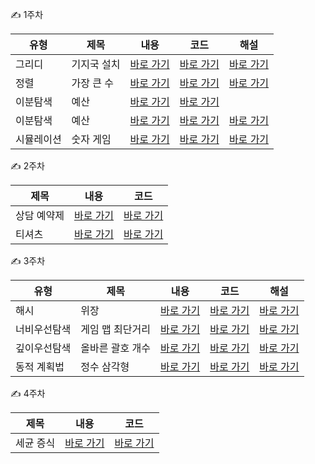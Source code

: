 ✍️ 1주차

|유형|제목|내용|코드|해설|
|---|---|---|---|---|
|그리디|기지국 설치|[바로 가기](src/edu/programmers/practice/p100301/description.md)|[바로 가기](src/edu/programmers/practice/p100301/Main.java)|[바로 가기](src/edu/programmers/practice/p100301/Answer.java)|
|정렬|가장 큰 수|[바로 가기](src/edu/programmers/practice/p100302/description.md)|[바로 가기](src/edu/programmers/practice/p100302/Main.java)|[바로 가기](src/edu/programmers/practice/p100302/Answer.java)|
|이분탐색|예산|[바로 가기](src/edu/programmers/practice/p100303/description.md)|[바로 가기](src/edu/programmers/practice/p100303/Main.java)| |
|이분탐색|예산|[바로 가기](src/edu/programmers/practice/p100591/description.md)|[바로 가기](src/edu/programmers/practice/p100591/Main.java)|[바로 가기](src/edu/programmers/practice/p100591/Answer.java)|
|시뮬레이션|숫자 게임|[바로 가기](src/edu/programmers/practice/p100304/description.md)|[바로 가기](src/edu/programmers/practice/p100304/Main.java)|[바로 가기](src/edu/programmers/practice/p100304/Answer.java)|

✍️ 2주차

|제목|내용|코드|
|---|---|---|
|상담 예약제|[바로 가기](src/edu/programmers/practice/p100229/description.md)|[바로 가기](src/edu/programmers/practice/p100229/Main.java)|
|티셔츠|[바로 가기](src/edu/programmers/practice/p100230/description.md)|[바로 가기](src/edu/programmers/practice/p100230/Main.java)|

✍️ 3주차

|유형|제목|내용|코드|해설|
|---|---|---|---|---|
|해시|위장|[바로 가기](src/edu/programmers/practice/p100305/description.md)|[바로 가기](src/edu/programmers/practice/p100305/Main.java)|[바로 가기](src/edu/programmers/practice/p100305/Answer.java)|
|너비우선탐색|게임 맵 최단거리|[바로 가기](src/edu/programmers/practice/p100306/description.md)|[바로 가기](src/edu/programmers/practice/p100306/Main.java)|[바로 가기](src/edu/programmers/practice/p100306/Answer.java)|
|깊이우선탐색|올바른 괄호 개수|[바로 가기](src/edu/programmers/practice/p100307/description.md)|[바로 가기](src/edu/programmers/practice/p100307/Main.java)|[바로 가기](src/edu/programmers/practice/p100307/Answer.java)|
|동적 계획법|정수 삼각형|[바로 가기](src/edu/programmers/practice/p100308/description.md)|[바로 가기](src/edu/programmers/practice/p100308/Main.java)|[바로 가기](src/edu/programmers/practice/p100308/Answer.java)|

✍️ 4주차

|제목|내용|코드|
|---|---|---|
|세균 증식|[바로 가기](src/edu/programmers/practice/p10145/description.md)|[바로 가기](src/edu/programmers/practice/p10145/Main.java)|
